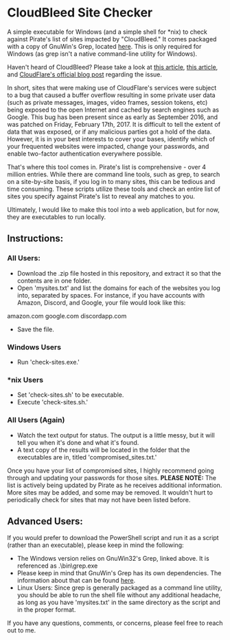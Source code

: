 # CloudBleed Site Checker
A simple executable for Windows (and a simple shell for \*nix) to check against Pirate's list of sites impacted by "CloudBleed."  It comes packaged with a copy of GnuWin's Grep, located [here](http://gnuwin32.sourceforge.net/).  This is only required for Windows (as grep isn't a native command-line utility for Windows).

Haven't heard of CloudBleed?  Please take a look at [this article](http://gizmodo.com/cloudbleed-password-memory-leak-cloudflare-1792709635), [this article](http://gizmodo.com/everything-you-need-to-know-about-cloudbleed-the-lates-1792710616), and [CloudFlare's official blog post](https://blog.cloudflare.com/incident-report-on-memory-leak-caused-by-cloudflare-parser-bug/) regarding the issue.  

In short, sites that were making use of CloudFlare's services were subject to a bug that caused a buffer overflow resulting in some private user data (such as private messages, images, video frames, session tokens, etc) being exposed to the open Internet and cached by search engines such as Google.  This bug has been present since as early as September 2016, and was patched on Friday, February 17th, 2017.  It is difficult to tell the extent of data that was exposed, or if any malicious parties got a hold of the data.  However, it is in your best interests to cover your bases, identify which of your frequented websites were impacted, change your passwords, and enable two-factor authentication everywhere possible.

That's where this tool comes in.  Pirate's list is comprehensive - over 4 million entries.  While there are command line tools, such as grep, to search on a site-by-site basis, if you log in to many sites, this can be tedious and time consuming.  These scripts utilize these tools and check an entire list of sites you specify against Pirate's list to reveal any matches to you.

Ultimately, I would like to make this tool into a web application, but for now, they are executables to run locally.

## Instructions:

### All Users:

+ Download the .zip file hosted in this repository, and extract it so that the contents are in one folder.
+ Open 'mysites.txt' and list the domains for each of the websites you log into, separated by spaces.  For instance, if you have accounts with Amazon, Discord, and Google, your file would look like this:

amazon.com google.com discordapp.com

+ Save the file.

### Windows Users
+ Run 'check-sites.exe.'

### \*nix Users
+ Set 'check-sites.sh' to be executable.
+ Execute 'check-sites.sh.'

### All Users (Again)

+ Watch the text output for status.  The output is a little messy, but it will tell you when it's done and what it's found.
+ A text copy of the results will be located in the folder that the executables are in, titled 'compromised_sites.txt.'

Once you have your list of compromised sites, I highly recommend going through and updating your passwords for those sites.  **PLEASE NOTE:** The list is actively being updated by Pirate as he receives additional information.  More sites may be added, and some may be removed.  It wouldn't hurt to periodically check for sites that may not have been listed before.

## Advanced Users:

If you would prefer to download the PowerShell script and run it as a script (rather than an executable), please keep in mind the following:
+ The Windows version relies on GnuWin32's Grep, linked above.  It is referenced as .\bin\grep.exe
+ Please keep in mind that GnuWin's Grep has its own dependencies.  The information about that can be found [here](http://gnuwin32.sourceforge.net/packages/grep.htm).
+ Linux Users: Since grep is generally packaged as a command line utility, you should be able to run the shell file without any additional headache, as long as you have 'mysites.txt' in the same directory as the script and in the proper format.

If you have any questions, comments, or concerns, please feel free to reach out to me.
